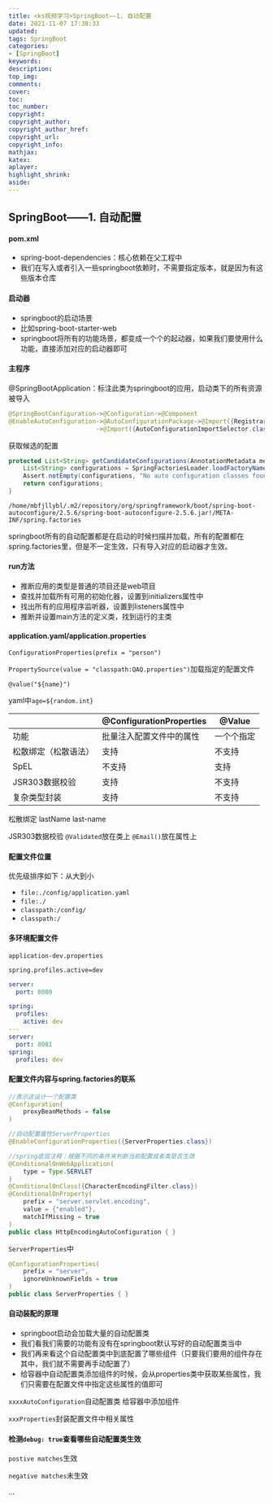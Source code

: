 ```yaml
---
title: <ks视频学习>SpringBoot——1. 自动配置
date: 2021-11-07 17:38:33
updated:
tags: SpringBoot
categories:
- [SpringBoot]
keywords: 
description:
top_img:
comments:
cover:
toc:
toc_number:
copyright:
copyright_author:
copyright_author_href:
copyright_url:
copyright_info:
mathjax:
katex:
aplayer:
highlight_shrink:
aside:
---
```


## SpringBoot——1. 自动配置

#### pom.xml

+ spring-boot-dependencies：核心依赖在父工程中
+ 我们在写入或者引入一些springboot依赖时，不需要指定版本，就是因为有这些版本仓库

#### 启动器

+ springboot的启动场景
+ 比如spring-boot-starter-web
+ springboot将所有的功能场景，都变成一个个的起动器，如果我们要使用什么功能，直接添加对应的启动器即可

#### 主程序

@SpringBootApplication：标注此类为springboot的应用，启动类下的所有资源被导入

```java
@SpringBootConfiguration->@Configuration->@Component
@EnableAutoConfiguration->@AutoConfigurationPackage->@Import({Registrar.class})//自动注册包
    					->@Import({AutoConfigurationImportSelector.class})/*自动导入包*/->List<String> configurations = this.getCandidateConfigurations(annotationMetadata, attributes);
```

获取候选的配置

```java
protected List<String> getCandidateConfigurations(AnnotationMetadata metadata, AnnotationAttributes attributes) {
    List<String> configurations = SpringFactoriesLoader.loadFactoryNames(this.getSpringFactoriesLoaderFactoryClass(), this.getBeanClassLoader());
    Assert.notEmpty(configurations, "No auto configuration classes found in META-INF/spring.factories. If you are using a custom packaging, make sure that file is correct.");
    return configurations;
}
```

`/home/mbfjllybl/.m2/repository/org/springframework/boot/spring-boot-autoconfigure/2.5.6/spring-boot-autoconfigure-2.5.6.jar!/META-INF/spring.factories`

springboot所有的自动配置都是在启动的时候扫描并加载，所有的配置都在spring.factories里，但是不一定生效，只有导入对应的启动器才生效。

#### run方法

+ 推断应用的类型是普通的项目还是web项目
+ 查找并加载所有可用的初始化器，设置到initializers属性中
+ 找出所有的应用程序监听器，设置到listeners属性中
+ 推断并设置main方法的定义类，找到运行的主类

#### application.yaml/application.properties

`ConfigurationProperties(prefix = "person")`

`PropertySource(value = "classpath:QAQ.properties")`加载指定的配置文件

`@value("${name}")`

yaml中`age=${random.int}`

|                      | @ConfigurationProperties | @Value     |
| -------------------- | ------------------------ | ---------- |
| 功能                 | 批量注入配置文件中的属性 | 一个个指定 |
| 松散绑定（松散语法） | 支持                     | 不支持     |
| SpEL                 | 不支持                   | 支持       |
| JSR303数据校验       | 支持                     | 不支持     |
| 复杂类型封装         | 支持                     | 不支持     |

松散绑定 lastName last-name

JSR303数据校验 `@Validated`放在类上 `@Email()`放在属性上

#### 配置文件位置

优先级排序如下：从大到小

+ `file:./config/application.yaml`
+ `file:./`
+ `classpath:/config/`
+ `classpath:/`

#### 多环境配置文件

`application-dev.properties`

`spring.profiles.active=dev`

```yaml
server:
  port: 8080

spring:
  profiles:
    active: dev
---
server:
  port: 8081
spring:
  profiles: dev
```

#### 配置文件内容与spring.factories的联系

```java
//表示这设计一个配置类
@Configuration(
    proxyBeanMethods = false
)

//自动配置属性ServerProperties
@EnableConfigurationProperties({ServerProperties.class})

//spring底层注释：根据不同的条件来判断当前配置或者类是否生效
@ConditionalOnWebApplication(
    type = Type.SERVLET
)
@ConditionalOnClass({CharacterEncodingFilter.class})
@ConditionalOnProperty(
    prefix = "server.servlet.encoding",
    value = {"enabled"},
    matchIfMissing = true
)
public class HttpEncodingAutoConfiguration { }
```

`ServerProperties`中

```java
@ConfigurationProperties(
    prefix = "server",
    ignoreUnknownFields = true
)
public class ServerProperties { }
```

#### 自动装配的原理

+ springboot启动会加载大量的自动配置类
+ 我们看我们需要的功能有没有在springboot默认写好的自动配置类当中
+ 我们再来看这个自动配置类中到底配置了哪些组件（只要我们要用的组件存在其中，我们就不需要再手动配置了）
+ 给容器中自动配置类添加组件的时候，会从properties类中获取某些属性，我们只需要在配置文件中指定这些属性的值即可

`xxxxAutoConfiguration`自动配置类 给容器中添加组件

`xxxProperties`封装配置文件中相关属性

#### 检测`debug: true`查看哪些自动配置类生效

`postive matches`生效

`negative matches`未生效

...

